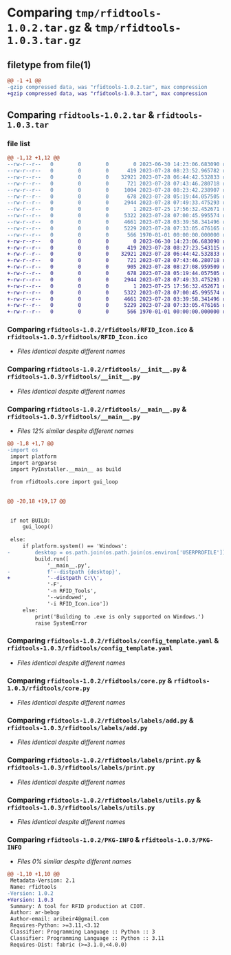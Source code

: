 # Comparing `tmp/rfidtools-1.0.2.tar.gz` & `tmp/rfidtools-1.0.3.tar.gz`

## filetype from file(1)

```diff
@@ -1 +1 @@
-gzip compressed data, was "rfidtools-1.0.2.tar", max compression
+gzip compressed data, was "rfidtools-1.0.3.tar", max compression
```

## Comparing `rfidtools-1.0.2.tar` & `rfidtools-1.0.3.tar`

### file list

```diff
@@ -1,12 +1,12 @@
--rw-r--r--   0        0        0        0 2023-06-30 14:23:06.683090 rfidtools-1.0.2/README.md
--rw-r--r--   0        0        0      419 2023-07-28 08:23:52.965782 rfidtools-1.0.2/pyproject.toml
--rw-r--r--   0        0        0    32921 2023-07-28 06:44:42.532833 rfidtools-1.0.2/rfidtools/RFID_Icon.ico
--rw-r--r--   0        0        0      721 2023-07-28 07:43:46.280718 rfidtools-1.0.2/rfidtools/__init__.py
--rw-r--r--   0        0        0     1004 2023-07-28 08:23:42.238907 rfidtools-1.0.2/rfidtools/__main__.py
--rw-r--r--   0        0        0      678 2023-07-28 05:19:44.057505 rfidtools-1.0.2/rfidtools/config_template.yaml
--rw-r--r--   0        0        0     2944 2023-07-28 07:49:33.475293 rfidtools-1.0.2/rfidtools/core.py
--rw-r--r--   0        0        0        1 2023-07-25 17:56:32.452671 rfidtools-1.0.2/rfidtools/labels/__init__.py
--rw-r--r--   0        0        0     5322 2023-07-28 07:00:45.995574 rfidtools-1.0.2/rfidtools/labels/add.py
--rw-r--r--   0        0        0     4661 2023-07-28 03:39:58.341496 rfidtools-1.0.2/rfidtools/labels/print.py
--rw-r--r--   0        0        0     5229 2023-07-28 07:33:05.476165 rfidtools-1.0.2/rfidtools/labels/utils.py
--rw-r--r--   0        0        0      566 1970-01-01 00:00:00.000000 rfidtools-1.0.2/PKG-INFO
+-rw-r--r--   0        0        0        0 2023-06-30 14:23:06.683090 rfidtools-1.0.3/README.md
+-rw-r--r--   0        0        0      419 2023-07-28 08:27:23.543115 rfidtools-1.0.3/pyproject.toml
+-rw-r--r--   0        0        0    32921 2023-07-28 06:44:42.532833 rfidtools-1.0.3/rfidtools/RFID_Icon.ico
+-rw-r--r--   0        0        0      721 2023-07-28 07:43:46.280718 rfidtools-1.0.3/rfidtools/__init__.py
+-rw-r--r--   0        0        0      905 2023-07-28 08:27:08.959509 rfidtools-1.0.3/rfidtools/__main__.py
+-rw-r--r--   0        0        0      678 2023-07-28 05:19:44.057505 rfidtools-1.0.3/rfidtools/config_template.yaml
+-rw-r--r--   0        0        0     2944 2023-07-28 07:49:33.475293 rfidtools-1.0.3/rfidtools/core.py
+-rw-r--r--   0        0        0        1 2023-07-25 17:56:32.452671 rfidtools-1.0.3/rfidtools/labels/__init__.py
+-rw-r--r--   0        0        0     5322 2023-07-28 07:00:45.995574 rfidtools-1.0.3/rfidtools/labels/add.py
+-rw-r--r--   0        0        0     4661 2023-07-28 03:39:58.341496 rfidtools-1.0.3/rfidtools/labels/print.py
+-rw-r--r--   0        0        0     5229 2023-07-28 07:33:05.476165 rfidtools-1.0.3/rfidtools/labels/utils.py
+-rw-r--r--   0        0        0      566 1970-01-01 00:00:00.000000 rfidtools-1.0.3/PKG-INFO
```

### Comparing `rfidtools-1.0.2/rfidtools/RFID_Icon.ico` & `rfidtools-1.0.3/rfidtools/RFID_Icon.ico`

 * *Files identical despite different names*

### Comparing `rfidtools-1.0.2/rfidtools/__init__.py` & `rfidtools-1.0.3/rfidtools/__init__.py`

 * *Files identical despite different names*

### Comparing `rfidtools-1.0.2/rfidtools/__main__.py` & `rfidtools-1.0.3/rfidtools/__main__.py`

 * *Files 12% similar despite different names*

```diff
@@ -1,8 +1,7 @@
-import os
 import platform
 import argparse
 import PyInstaller.__main__ as build
 
 from rfidtools.core import gui_loop
 
 
@@ -20,18 +19,17 @@
 
 
 if not BUILD:
     gui_loop()
 
 else:
     if platform.system() == 'Windows':
-        desktop = os.path.join(os.path.join(os.environ['USERPROFILE']), 'Desktop')
         build.run([
             '__main__.py',
-            f'--distpath {desktop}',
+            '--distpath C:\\',
             '-F',
             '-n RFID_Tools',
             '--windowed',
             '-i RFID_Icon.ico'])
     else:
         print('Building to .exe is only supported on Windows.')
         raise SystemError
```

### Comparing `rfidtools-1.0.2/rfidtools/config_template.yaml` & `rfidtools-1.0.3/rfidtools/config_template.yaml`

 * *Files identical despite different names*

### Comparing `rfidtools-1.0.2/rfidtools/core.py` & `rfidtools-1.0.3/rfidtools/core.py`

 * *Files identical despite different names*

### Comparing `rfidtools-1.0.2/rfidtools/labels/add.py` & `rfidtools-1.0.3/rfidtools/labels/add.py`

 * *Files identical despite different names*

### Comparing `rfidtools-1.0.2/rfidtools/labels/print.py` & `rfidtools-1.0.3/rfidtools/labels/print.py`

 * *Files identical despite different names*

### Comparing `rfidtools-1.0.2/rfidtools/labels/utils.py` & `rfidtools-1.0.3/rfidtools/labels/utils.py`

 * *Files identical despite different names*

### Comparing `rfidtools-1.0.2/PKG-INFO` & `rfidtools-1.0.3/PKG-INFO`

 * *Files 0% similar despite different names*

```diff
@@ -1,10 +1,10 @@
 Metadata-Version: 2.1
 Name: rfidtools
-Version: 1.0.2
+Version: 1.0.3
 Summary: A tool for RFID production at CIOT.
 Author: ar-bebop
 Author-email: aribeir4@gmail.com
 Requires-Python: >=3.11,<3.12
 Classifier: Programming Language :: Python :: 3
 Classifier: Programming Language :: Python :: 3.11
 Requires-Dist: fabric (>=3.1.0,<4.0.0)
```

